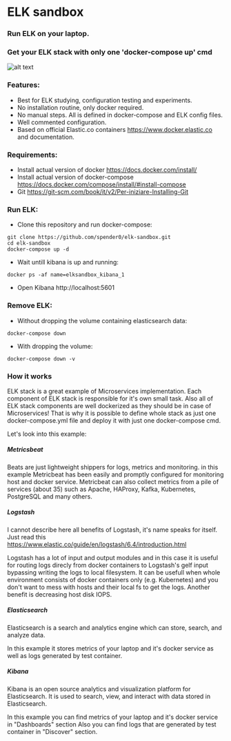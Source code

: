 # ELK sandbox
### Run ELK on your laptop.
### Get your ELK stack with only one 'docker-compose up' cmd
![alt text](https://lh5.googleusercontent.com/Bg7Zy2Lu0Qj7v4FvIKGqytFx1UlDx0IDwccLCQWAsHZ55qnRRvKLNEzPynjZu41ZfKgJx6rq-VwrXN2B0m1w=w1366-h675-rw)

### Features:
* Best for ELK studying, configuration testing and experiments.
* No installation routine, only docker required.
* No manual steps. All is defined in docker-compose and ELK config files.
* Well commented configuration. 
* Based on official Elastic.co containers https://www.docker.elastic.co and documentation. 

### Requirements:
* Install actual version of docker https://docs.docker.com/install/
* Install actual version of docker-compose https://docs.docker.com/compose/install/#install-compose
* Git https://git-scm.com/book/it/v2/Per-iniziare-Installing-Git

### Run ELK:
* Clone this repository and run docker-compose:
```
git clone https://github.com/spender0/elk-sandbox.git
cd elk-sandbox
docker-compose up -d
```
* Wait untill kibana is up and running:
```
docker ps -af name=elksandbox_kibana_1
```
* Open Kibana http://localhost:5601

### Remove ELK:
* Without dropping the volume containing elasticsearch data:
```
docker-compose down
```
* With dropping the volume:
```
docker-compose down -v
```

### How it works

ELK stack is a great example of Microservices implementation. Each component of ELK stack is responsible for it's own small task. Also all of ELK stack components are well dockerized as they should be in case of Microservices! That is why it is possible to define whole stack as just one docker-compose.yml file and deploy it with just one docker-compose cmd. 

Let's look into this example:

##### Metricsbeat
Beats are just lightweight shippers for logs, metrics and monitoring. 
in this example Metricbeat has been easily and promptly configured for monitoring host and docker service.
Metricbeat can also collect metrics from a pile of services (about 35) such as Apache, HAProxy, Kafka, Kubernetes, PostgreSQL and many others.  

##### Logstash
I cannot describe here all benefits of Logstash, it's name speaks for itself. Just read this https://www.elastic.co/guide/en/logstash/6.4/introduction.html

Logstash has a lot of input and output modules and in this case it is useful for routing logs direcly from docker containers to Logstash's gelf input bypassing writing the logs to local filesystem. It can be usefull when whole environment consists of docker containers only (e.g. Kubernetes) and you don't want to mess with hosts and their local fs to get the logs. Another benefit is decreasing host disk IOPS.

##### Elasticsearch
Elasticsearch is a search and analytics engine which can store, search, and analyze data.

In this example it stores metrics of your laptop and it's docker service as well as logs generated by test container.
 
##### Kibana
Kibana is an open source analytics and visualization platform for Elasticsearch. It is used to search, view, and interact with data stored in Elasticsearch.

In this example you can find metrics of your laptop and it's docker service in "Dashboards" section
Also you can find logs that are generated by test container in "Discover" section.
